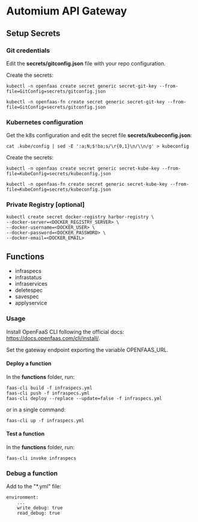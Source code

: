 # Automium API Gateway

## Setup Secrets

### Git credentials

Edit the **secrets/gitconfig.json** file with your repo configuration.

Create the secrets:
```
kubectl -n openfaas create secret generic secret-git-key --from-file=GitConfig=secrets/gitconfig.json

kubectl -n openfaas-fn create secret generic secret-git-key --from-file=GitConfig=secrets/gitconfig.json
```

### Kubernetes configuration

Get the k8s configuration and edit the secret file **secrets/kubeconfig.json**:

`cat .kube/config | sed -E ':a;N;$!ba;s/\r{0,1}\n/\\n/g' > kubeconfig` 

Create the secrets:
```
kubectl -n openfaas create secret generic secret-kube-key --from-file=KubeConfig=secrets/kubeconfig.json

kubectl -n openfaas-fn create secret generic secret-kube-key --from-file=KubeConfig=secrets/kubeconfig.json
```

### Private Registry [optional]

```
kubectl create secret docker-registry harbor-registry \
--docker-server=<DOCKER_REGISTRY_SERVER> \
--docker-username=<DOCKER_USER> \
--docker-password=<DOCKER_PASSWORD> \
--docker-email=<DOCKER_EMAIL>
```

## Functions

- infraspecs
- infrastatus
- infraservices
- deletespec
- savespec
- applyservice

### Usage

Install OpenFaaS CLI following the official docs: https://docs.openfaas.com/cli/install/.

Set the gateway endpoint exporting the variable OPENFAAS_URL.

#### Deploy a function

In the **functions** folder, run:

```
faas-cli build -f infraspecs.yml  
faas-cli push -f infraspecs.yml   
faas-cli deploy --replace --update=false -f infraspecs.yml
```  

or in a single command:

`faas-cli up -f infraspecs.yml`

#### Test a function

In the **functions** folder, run:

`faas-cli invoke infraspecs`

### Debug a function

Add to the "*.yml" file:

```
environment:
    ...
    write_debug: true
    read_debug: true
```
